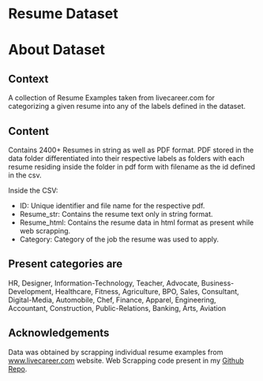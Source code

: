 # Resume Dataset

# About Dataset

## Context

A collection of Resume Examples taken from livecareer.com for categorizing a given resume into any of the labels defined in the dataset.

## Content

Contains 2400+ Resumes in string as well as PDF format.
PDF stored in the data folder differentiated into their respective labels as folders with each resume residing inside the folder in pdf form with filename as the id defined in the csv.

Inside the CSV:
 - ID: Unique identifier and file name for the respective pdf.
 - Resume_str: Contains the resume text only in string format.
 - Resume_html: Contains the resume data in html format as present while web scrapping.
 - Category: Category of the job the resume was used to apply.

## Present categories are

HR, Designer, Information-Technology, Teacher, Advocate, Business-Development, Healthcare, Fitness, Agriculture, BPO, Sales, Consultant, Digital-Media, Automobile, Chef, Finance, Apparel, Engineering, Accountant, Construction, Public-Relations, Banking, Arts, Aviation

## Acknowledgements

Data was obtained by scrapping individual resume examples from www.livecareer.com website. Web Scrapping code present in my [Github Repo](https://github.com/Sbhawal/resumeScraper).